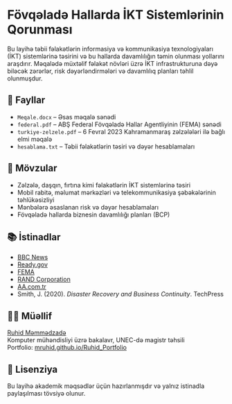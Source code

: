 # Fövqəladə Hallarda İKT Sistemlərinin Qorunması

Bu layihə təbii fəlakətlərin informasiya və kommunikasiya texnologiyaları (İKT) sistemlərinə təsirini və bu hallarda davamlılığın təmin olunması yollarını araşdırır. Məqalədə müxtəlif fəlakət növləri üzrə İKT infrastrukturuna dəyə biləcək zərərlər, risk dəyərləndirmələri və davamlılıq planları təhlil olunmuşdur.

## 📂 Fayllar

- `Meqale.docx` – Əsas məqalə sənədi
- `federal.pdf` – ABŞ Federal Fövqəladə Hallar Agentliyinin (FEMA) sənədi
- `turkiye-zelzele.pdf` – 6 Fevral 2023 Kahramanmaraş zəlzələləri ilə bağlı elmi məqalə
- `hesablama.txt` – Təbii fəlakətlərin təsiri və dəyər hesablamaları

## 🧮 Mövzular

- Zəlzələ, daşqın, fırtına kimi fəlakətlərin İKT sistemlərinə təsiri
- Mobil rabitə, məlumat mərkəzləri və telekommunikasiya şəbəkələrinin təhlükəsizliyi
- Mənbələrə əsaslanan risk və dəyər hesablamaları
- Fövqəladə hallarda biznesin davamlılığı planları (BCP)

## 📚 İstinadlar

- [BBC News](https://www.bbc.com/news/technology-12731320)
- [Ready.gov](https://www.ready.gov)
- [FEMA](https://www.fema.gov)
- [RAND Corporation](https://www.rand.org/pubs/external_publications/EP68696.html)
- [AA.com.tr](https://www.aa.com.tr)
- Smith, J. (2020). *Disaster Recovery and Business Continuity*. TechPress

## 👨‍💻 Müəllif

[Ruhid Məmmədzadə](https://github.com/mruhid)  
Komputer mühəndisliyi üzrə bakalavr, UNEC-də magistr təhsili  
Portfolio: [mruhid.github.io/Ruhid_Portfolio](https://mruhid.github.io/Ruhid_Portfolio)

## 📜 Lisenziya

Bu layihə akademik məqsədlər üçün hazırlanmışdır və yalnız istinadla paylaşılması tövsiyə olunur.

